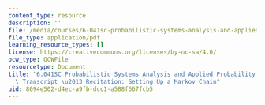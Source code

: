 ```yaml
---
content_type: resource
description: ''
file: /media/courses/6-041sc-probabilistic-systems-analysis-and-applied-probability-fall-2013/8094e502d4eca9fbdcc1a588f667fcb5_MIT6_041SCF13_Setting_Up_a_Markov_Chain_300k.pdf
file_type: application/pdf
learning_resource_types: []
license: https://creativecommons.org/licenses/by-nc-sa/4.0/
ocw_type: OCWFile
resourcetype: Document
title: "6.041SC Probabilistic Systems Analysis and Applied Probability, Fall 2013\
  \ Transcript \u2013 Recitation: Setting Up a Markov Chain"
uid: 8094e502-d4ec-a9fb-dcc1-a588f667fcb5
---
```

